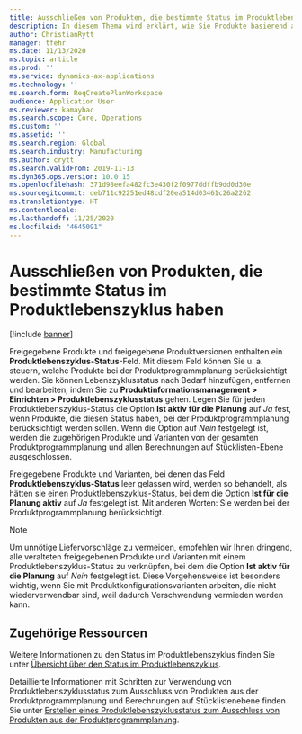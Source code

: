 ```yaml
---
title: Ausschließen von Produkten, die bestimmte Status im Produktlebenszyklus haben
description: In diesem Thema wird erklärt, wie Sie Produkte basierend auf ihrem Status im Lebenszyklus ausschließen können, wenn die Funktionalität der Planungsoptimierung verwendet wird.
author: ChristianRytt
manager: tfehr
ms.date: 11/13/2020
ms.topic: article
ms.prod: ''
ms.service: dynamics-ax-applications
ms.technology: ''
ms.search.form: ReqCreatePlanWorkspace
audience: Application User
ms.reviewer: kamaybac
ms.search.scope: Core, Operations
ms.custom: ''
ms.assetid: ''
ms.search.region: Global
ms.search.industry: Manufacturing
ms.author: crytt
ms.search.validFrom: 2019-11-13
ms.dyn365.ops.version: 10.0.15
ms.openlocfilehash: 371d98eefa482fc3e430f2f0977ddffb9dd0d30e
ms.sourcegitcommit: deb711c92251ed48cdf20ea514d03461c26a2262
ms.translationtype: HT
ms.contentlocale: 
ms.lasthandoff: 11/25/2020
ms.locfileid: "4645091"
---
```

# <a name="exclude-products-that-have-specific-product-lifecycle-states"></a>Ausschließen von Produkten, die bestimmte Status im Produktlebenszyklus haben

[!include [banner](../../includes/banner.md)]

Freigegebene Produkte und freigegebene Produktversionen enthalten ein **Produktlebenszyklus-Status**-Feld. Mit diesem Feld können Sie u. a. steuern, welche Produkte bei der Produktprogrammplanung berücksichtigt werden. Sie können Lebenszyklusstatus nach Bedarf hinzufügen, entfernen und bearbeiten, indem Sie zu **Produktinformationsmanagement \> Einrichten \> Produktlebenszyklusstatus** gehen. Legen Sie für jeden Produktlebenszyklus-Status die Option **Ist aktiv für die Planung** auf *Ja* fest, wenn Produkte, die diesen Status haben, bei der Produktprogrammplanung berücksichtigt werden sollen. Wenn die Option auf *Nein* festgelegt ist, werden die zugehörigen Produkte und Varianten von der gesamten Produktprogrammplanung und allen Berechnungen auf Stücklisten-Ebene ausgeschlossen.

Freigegebene Produkte und Varianten, bei denen das Feld **Produktlebenszyklus-Status** leer gelassen wird, werden so behandelt, als hätten sie einen Produktlebenszyklus-Status, bei dem die Option **Ist für die Planung aktiv** auf *Ja* festgelegt ist. Mit anderen Worten: Sie werden bei der Produktprogrammplanung berücksichtigt.

> [!NOTE]
> Um unnötige Liefervorschläge zu vermeiden, empfehlen wir Ihnen dringend, alle veralteten freigegebenen Produkte und Varianten mit einem Produktlebenszyklus-Status zu verknüpfen, bei dem die Option **Ist aktiv für die Planung** auf *Nein* festgelegt ist. Diese Vorgehensweise ist besonders wichtig, wenn Sie mit Produktkonfigurationsvarianten arbeiten, die nicht wiederverwendbar sind, weil dadurch Verschwendung vermieden werden kann.

## <a name="related-resources"></a>Zugehörige Ressourcen

Weitere Informationen zu den Status im Produktlebenszyklus finden Sie unter [Übersicht über den Status im Produktlebenszyklus](../../pim/product-lifecycle.md).

Detaillierte Informationen mit Schritten zur Verwendung von Produktlebenszyklusstatus zum Ausschluss von Produkten aus der Produktprogrammplanung und Berechnungen auf Stücklistenebene finden Sie unter [Erstellen eines Produktlebenszyklusstatus zum Ausschluss von Produkten aus der Produktprogrammplanung](../../pim/tasks/exclude-products-master-planning.md).
